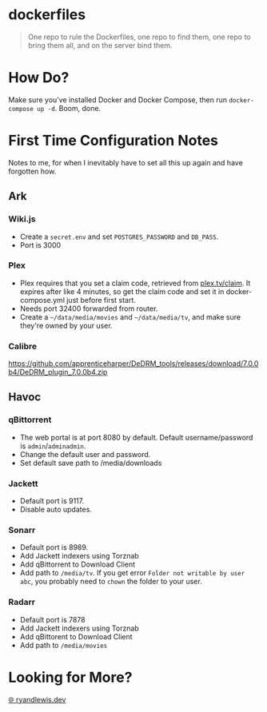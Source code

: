 # dockerfiles

> One repo to rule the Dockerfiles, one repo to find them, one repo to bring them all, and on the server bind them.

# How Do?

Make sure you've installed Docker and Docker Compose, then run `docker-compose up -d`. Boom, done.

# First Time Configuration Notes

Notes to me, for when I inevitably have to set all this up again and have forgotten how.

## Ark

### Wiki.js

* Create a `secret.env` and set `POSTGRES_PASSWORD` and `DB_PASS`.
* Port is 3000

### Plex

* Plex requires that you set a claim code, retrieved from [plex.tv/claim](https://www.plex.tv/claim). It expires after like 4 minutes, so get the claim code and set it in docker-compose.yml just before first start.
* Needs port 32400 forwarded from router.
* Create a `~/data/media/movies` and `~/data/media/tv`, and make sure they're owned by your user.

### Calibre

https://github.com/apprenticeharper/DeDRM_tools/releases/download/7.0.0b4/DeDRM_plugin_7.0.0b4.zip

## Havoc

### qBittorrent

* The web portal is at port 8080 by default. Default username/password is `admin`/`adminadmin`.
* Change the default user and password.
* Set default save path to /media/downloads

### Jackett

* Default port is 9117.
* Disable auto updates.

### Sonarr

* Default port is 8989.
* Add Jackett indexers using Torznab
* Add qBittorrent to Download Client
* Add path to `/media/tv`. If you get error `Folder not writable by user abc`, you probably need to `chown` the folder to your user.

### Radarr

* Default port is 7878
* Add Jackett indexers using Torznab
* Add qBittorent to Download Client
* Add path to `/media/movies`

# Looking for More?

[🌐 ryandlewis.dev](https://ryandlewis.dev)

